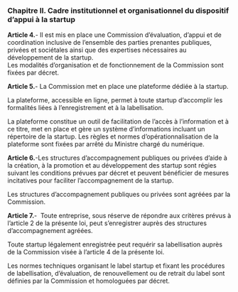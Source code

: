 ### Chapitre II. Cadre institutionnel et organisationnel du dispositif d’appui à la startup

**Article 4.**- Il est mis en place une Commission d’évaluation, d’appui et de coordination inclusive de l’ensemble des parties prenantes publiques, privées et sociétales ainsi que des expertises nécessaires au développement de la startup.  
Les modalités d’organisation et de fonctionnement de la Commission sont fixées par décret.

**Article 5.**- La Commission met en place une plateforme dédiée à la startup. 

La plateforme, accessible en ligne, permet à toute startup d’accomplir les formalités liées à l’enregistrement et à la labellisation.
 
La plateforme constitue un outil de facilitation de l’accès à l’information et à ce titre, met en place et gère un système d’informations incluant un répertoire de la startup.
Les règles et normes d’opérationnalisation de la plateforme sont fixées par arrêté du Ministre chargé du numérique. 

**Article 6.**-Les structures d’accompagnement publiques ou privées d’aide à la création, à la promotion et au développement des startup sont régies suivant les conditions prévues par décret et peuvent bénéficier de mesures incitatives pour faciliter l’accompagnement de la startup. 

Les structures d’accompagnement publiques ou privées sont agréées par la Commission. 

**Article 7.**-  Toute entreprise, sous réserve de répondre aux critères prévus à l’article 2 de la présente loi, peut s’enregistrer auprès des structures d’accompagnement agréées. 

Toute startup légalement enregistrée peut requérir sa labellisation auprès de la Commission visée à l’article 4 de la présente loi.

Les normes techniques organisant le label startup et fixant les procédures de labellisation, d’évaluation, de renouvellement ou de retrait du label sont définies par la Commission et homologuées par décret.
